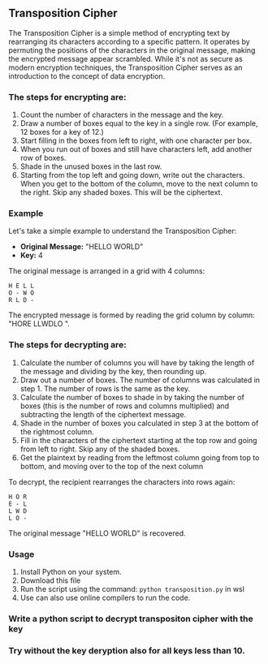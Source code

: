 ## Transposition Cipher

The Transposition Cipher is a simple method of encrypting text by rearranging its characters according to a specific pattern. It operates by permuting the positions of the characters in the original message, making the encrypted message appear scrambled. While it's not as secure as modern encryption techniques, the Transposition Cipher serves as an introduction to the concept of data encryption.

### The steps for encrypting are:
1. Count the number of characters in the message and the key.
2. Draw a number of boxes equal to the key in a single row. (For example, 12 boxes for a
key of 12.)
3. Start filling in the boxes from left to right, with one character per box.
4. When you run out of boxes and still have characters left, add another row of boxes.
5. Shade in the unused boxes in the last row.
6. Starting from the top left and going down, write out the characters. When you get to the
bottom of the column, move to the next column to the right. Skip any shaded boxes. This
will be the ciphertext.

### Example

Let's take a simple example to understand the Transposition Cipher:

- **Original Message:** "HELLO WORLD"
- **Key:** 4

The original message is arranged in a grid with 4 columns:

```
H E L L
O - W O
R L D - 
```
The encrypted message is formed by reading the grid column by column: "HORE LLWDLO ".

### The steps for decrypting are:
1. Calculate the number of columns you will have by taking the length of the message and
dividing by the key, then rounding up.
2. Draw out a number of boxes. The number of columns was calculated in step 1. The
number of rows is the same as the key.
3. Calculate the number of boxes to shade in by taking the number of boxes (this is the
number of rows and columns multiplied) and subtracting the length of the ciphertext
message.
4. Shade in the number of boxes you calculated in step 3 at the bottom of the rightmost
column.
5. Fill in the characters of the ciphertext starting at the top row and going from left to right.
Skip any of the shaded boxes.
6. Get the plaintext by reading from the leftmost column going from top to bottom, and
moving over to the top of the next column

To decrypt, the recipient rearranges the characters into rows again:

```
H O R
E - L
L W D
L O - 
```
The original message "HELLO WORLD" is recovered.

### Usage

1. Install Python on your system.
2. Download this file
3. Run the script using the command: `python transposition.py` in wsl
4. Use can also use online compilers to run the code.

### Write a python script to decrypt transpositon cipher with the key 
### Try without the key deryption also for all keys less than 10.

